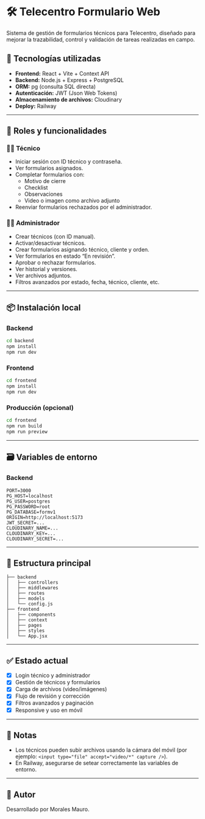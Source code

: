 # 🛠️ Telecentro Formulario Web

Sistema de gestión de formularios técnicos para Telecentro, diseñado para mejorar la trazabilidad, control y validación de tareas realizadas en campo.

## 🚀 Tecnologías utilizadas

- **Frontend:** React + Vite + Context API
- **Backend:** Node.js + Express + PostgreSQL
- **ORM:** pg (consulta SQL directa)
- **Autenticación:** JWT (Json Web Tokens)
- **Almacenamiento de archivos:** Cloudinary
- **Deploy:** Railway

---

## 👥 Roles y funcionalidades

### 👨‍🔧 Técnico
- Iniciar sesión con ID técnico y contraseña.
- Ver formularios asignados.
- Completar formularios con:
  - Motivo de cierre
  - Checklist
  - Observaciones
  - Video o imagen como archivo adjunto
- Reenviar formularios rechazados por el administrador.

### 👨‍💼 Administrador
- Crear técnicos (con ID manual).
- Activar/desactivar técnicos.
- Crear formularios asignando técnico, cliente y orden.
- Ver formularios en estado “En revisión”.
- Aprobar o rechazar formularios.
- Ver historial y versiones.
- Ver archivos adjuntos.
- Filtros avanzados por estado, fecha, técnico, cliente, etc.

---

## 📦 Instalación local

### Backend
```bash
cd backend
npm install
npm run dev
```

### Frontend
```bash
cd frontend
npm install
npm run dev
```

### Producción (opcional)
```bash
cd frontend
npm run build
npm run preview
```

---

## 🗃️ Variables de entorno

### Backend
```
PORT=3000
PG_HOST=localhost
PG_USER=postgres
PG_PASSWORD=root
PG_DATABASE=formv1
ORIGIN=http://localhost:5173
JWT_SECRET=...
CLOUDINARY_NAME=...
CLOUDINARY_KEY=...
CLOUDINARY_SECRET=...
```

---

## 📁 Estructura principal

```
├── backend
│   ├── controllers
│   ├── middlewares
│   ├── routes
│   ├── models
│   └── config.js
├── frontend
│   ├── components
│   ├── context
│   ├── pages
│   ├── styles
│   └── App.jsx
```

---

## ✅ Estado actual

- [x] Login técnico y administrador
- [x] Gestión de técnicos y formularios
- [x] Carga de archivos (video/imágenes)
- [x] Flujo de revisión y corrección
- [x] Filtros avanzados y paginación
- [x] Responsive y uso en móvil

---

## 📌 Notas

- Los técnicos pueden subir archivos usando la cámara del móvil (por ejemplo: `<input type="file" accept="video/*" capture />`).
- En Railway, asegurarse de setear correctamente las variables de entorno.

---

## 🧠 Autor

Desarrollado por Morales Mauro.